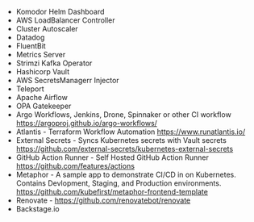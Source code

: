 - Komodor Helm Dashboard
- AWS LoadBalancer Controller
- Cluster Autoscaler
- Datadog
- FluentBit
- Metrics Server
- Strimzi Kafka Operator
- Hashicorp Vault
- AWS SecretsManagerr Injector
- Teleport
- Apache Airflow
- OPA Gatekeeper
- Argo Workflows, Jenkins, Drone, Spinnaker or other CI workflow https://argoproj.github.io/argo-workflows/
- Atlantis - Terraform Workflow Automation https://www.runatlantis.io/
- External Secrets - Syncs Kubernetes secrets with Vault secrets https://github.com/external-secrets/kubernetes-external-secrets
- GitHub Action Runner - Self Hosted GitHub Action Runner https://github.com/features/actions
- Metaphor - A sample app to demonstrate CI/CD in on Kubernetes. Contains Devlopment, Staging, and Production environments. https://github.com/kubefirst/metaphor-frontend-template
- Renovate - https://github.com/renovatebot/renovate
- Backstage.io
